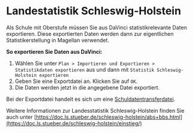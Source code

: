 # Landestatistik Schleswig-Holstein

Als Schule mit Oberstufe müssen Sie aus DaVinci statistikrelevante Daten exportieren. Diese exportierten Daten werden dann zur eigentlichen Statistikerstellung in Magellan verwendet.

**So exportieren Sie Daten aus DaVinci:**

1. Wählen Sie unter ``Plan > Importieren und Exportieren > Statistikdaten exportieren`` aus und dann mit ``Statistik Schleswig-Holstein exportieren``
2. Geben Sie eine Exportdatei an. Klicken Sie auf ``OK``. 
3. Die Daten werden jetzt in die angegebene Datei exportiert.

Bei der Exportdatei handelt es sich um eine [Schuldatentransferdatei](https://doc.sdtf.stueber.de).

Weitere Informationen zur Landesstatistik Schleswig-Holstein finden Sie auch unter [https://doc.ls.stueber.de/schleswig-holstein/abs+bbs.html](https://doc.ls.stueber.de/schleswig-holstein/einstieg/)
